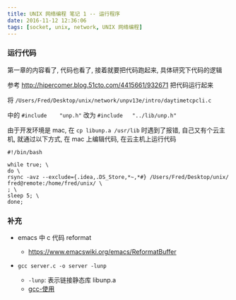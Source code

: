 ```yaml
---
title: UNIX 网络编程 笔记 1 -- 运行程序
date: 2016-11-12 12:36:06
tags: [socket, unix, network, UNIX 网络编程]
---
```



### 运行代码

第一章的内容看了, 代码也看了, 接着就要把代码跑起来, 具体研究下代码的逻辑

参考 <http://hipercomer.blog.51cto.com/4415661/932671> 把代码运行起来

<!--more-->

将 `/Users/Fred/Desktop/unix/network/unpv13e/intro/daytimetcpcli.c`

中的 `#include	"unp.h"` 改为 `#include	"../lib/unp.h"`


由于开发环境是 mac, 在 `cp libunp.a /usr/lib` 时遇到了报错, 自己又有个云主机, 就通过以下方式, 在 mac 上编辑代码, 在云主机上运行代码

```
#!/bin/bash

while true; \
do \
rsync -avz --exclude={.idea,.DS_Store,*~,*#} /Users/Fred/Desktop/unix/ fred@remote:/home/fred/unix/ \
; \
sleep 5; \
done;
```

### 补充

* emacs 中 c 代码 reformat 
	* <https://www.emacswiki.org/emacs/ReformatBuffer>

* `gcc server.c -o server -lunp`
	* `-lunp`: 表示链接静态库 libunp.a
	* [gcc-使用](../../../../2016/11/23/gcc-使用/)
